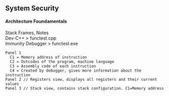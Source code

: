 ## System Security  
#### Architecture Foundamentals  
Stack Frames, Notes  
Dev-C++ > functest.cpp  
Immunity Debugger > functest.exe  
```
Panel 1
  C1 = Memory address of instruction
  C2 = Outcodes of the program, machine language
  C3 = Assembly code of each instruction
  C4 = Created by debugger, gives more information about the instruction
Panel 2 // Registers view, displays all registers and their current values
Panel 3 // Stack view, contains stack configuration. C1=Memory address
```
